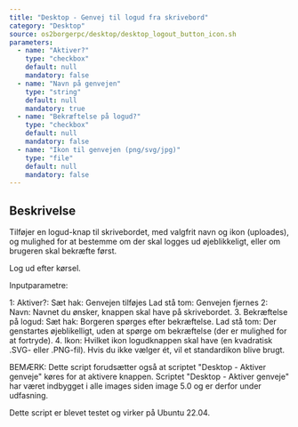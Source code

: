 ```yaml
---
title: "Desktop - Genvej til logud fra skrivebord"
category: "Desktop"
source: os2borgerpc/desktop/desktop_logout_button_icon.sh
parameters:
  - name: "Aktiver?"
    type: "checkbox"
    default: null
    mandatory: false
  - name: "Navn på genvejen"
    type: "string"
    default: null
    mandatory: true
  - name: "Bekræftelse på logud?"
    type: "checkbox"
    default: null
    mandatory: false
  - name: "Ikon til genvejen (png/svg/jpg)"
    type: "file"
    default: null
    mandatory: false
---
```


## Beskrivelse
Tilføjer en logud-knap til skrivebordet, med valgfrit navn og ikon (uploades), og mulighed for at bestemme om der skal logges ud øjeblikkeligt, eller om brugeren skal bekræfte først.

Log ud efter kørsel.

Inputparametre:

1: Aktiver?:
   Sæt hak: Genvejen tilføjes
   Lad stå tom: Genvejen fjernes
2: Navn: Navnet du ønsker, knappen skal have på skrivebordet.
3. Bekræftelse på logud:
  Sæt hak: Borgeren spørges efter bekræftelse.
  Lad stå tom: Der genstartes øjeblikelligt, uden at spørge om bekræftelse (der er mulighed for at fortryde).
4. Ikon: Hvilket ikon logudknappen skal have (en kvadratisk .SVG- eller .PNG-fil). Hvis du ikke vælger ét, vil et standardikon blive brugt.

BEMÆRK: Dette script forudsætter også at scriptet "Desktop - Aktiver genveje" køres for at aktivere knappen.
Scriptet "Desktop - Aktiver genveje" har været indbygget i alle images siden image 5.0 og er derfor under udfasning.

Dette script er blevet testet og virker på Ubuntu 22.04.